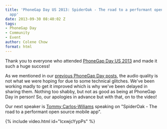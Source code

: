 ```yaml
---
title: 'PhoneGap Day US 2013: SpiderOak - The road to a performant open source mobile
  app'
date: 2013-09-30 08:40:02 Z
tags:
- PhoneGap Day
- Community
- Event
author: Colene Chow
format: html
---
```


Thank you to everyone who attended [PhoneGap Day US 2013](http://pgday.phonegap.com/us2013) and made it such a huge success!

As we mentioned in our [previous PhoneGap Day posts](https://phonegap.com/blog/tag/phonegap-day/), the audio quality is not what we were hoping for due to some technical glitches. We've been working madly to get it improved which is why we've been delayed in sharing them. Nothing too shabby, but not as good as being at PhoneGap Day in person! So, our apologies in advance but with that, on to the video!

Our next speaker is [Tommy Carlos-Wiliams](http://twitter.com/therealdevgeeks) speaking on "SpiderOak - The road to a performant open source mobile app".

{% include video.html id="IcxwjcYypPs" %}

